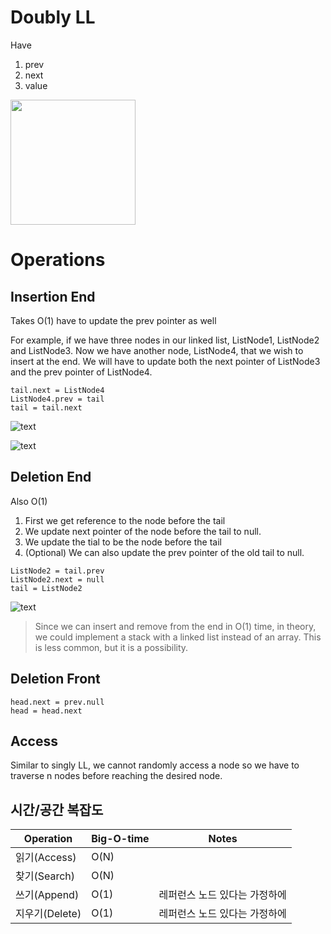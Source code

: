 # Doubly LL

Have
1. prev
2. next
3. value

<img src = "https://imagedelivery.net/CLfkmk9Wzy8_9HRyug4EVA/0d62c9ac-6724-4aa7-e04b-49831a3a5800/sharpen=6" width = "200" height = "200">

# Operations

## Insertion End
Takes O(1)
have to update the prev pointer as well

For example, if we have three nodes in our linked list, ListNode1, ListNode2 and ListNode3. Now we have another node, ListNode4, that we wish to insert at the end. We will have to update both the next pointer of ListNode3 and the prev pointer of ListNode4.

```
tail.next = ListNode4
ListNode4.prev = tail
tail = tail.next
```

![text](https://imagedelivery.net/CLfkmk9Wzy8_9HRyug4EVA/64a757a6-4dd0-4ea0-2f25-e57b2cab0c00/sharpen=1)

![text](https://imagedelivery.net/CLfkmk9Wzy8_9HRyug4EVA/dc183286-3867-4dbf-4dee-e6f71854c900/sharpen=1)

## Deletion End
Also O(1)

1. First we get reference to the node before the tail
2. We update next pointer of the node before the tail to null.
3. We update the tial to be the node before the tail
4. (Optional) We can also update the prev pointer of the old tail to null.

```
ListNode2 = tail.prev
ListNode2.next = null
tail = ListNode2 
```
![text](https://imagedelivery.net/CLfkmk9Wzy8_9HRyug4EVA/dcae4bac-10c1-41a1-04d5-b2dc84c8ae00/sharpen=1)

> Since we can insert and remove from the end in O(1) time, in theory, we could implement a stack with a linked list instead of an array. This is less common, but it is a possibility. 

## Deletion Front

```
head.next = prev.null
head = head.next 
```

## Access
Similar to singly LL, we cannot randomly access a node so we have to traverse n nodes before reaching the desired node. 

## 시간/공간 복잡도

Operation| Big-O-time | Notes
---|---|---
읽기(Access)|O(N)
찾기(Search)|O(N)
쓰기(Append)|O(1)| 레퍼런스 노드 있다는 가정하에
지우기(Delete)|O(1)| 레퍼런스 노드 있다는 가정하에